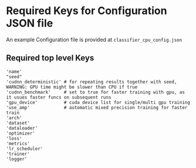 # Required Keys for Configuration JSON file

An example Configuration file is provided at `classifier_cpu_config.json`

## Required top level Keys

    'name'
    "seed"
    'cudnn_deterministic' # for repeating results together with seed, WARNING: GPU time might be slower than CPU if true
    'cudnn_benchmark'     # set to true for faster training with gpu, as it usues faster funcs on subsequent runs
    'gpu_device'          # cuda device list for single/multi gpu training
    'use_amp'             # automatic mixed precision training for faster train
    'arch'
    'dataset'
    'dataloader'
    'optimizer'
    'loss'
    'metrics'
    'lr_scheduler'
    'trainer'
    'logger'

